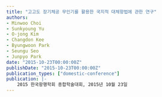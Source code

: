 ```yaml
---
title: "고고도 장기체공 무인기를 활용한 국지적 대체항법에 관한 연구"
authors:
- Minwoo Choi
- Sunkyoung Yu
- O-jong Kim
- Changdon Kee
- Byungwoon Park
- Seungu Seo
- Junpyo Park
date: "2015-10-23T00:00:00Z"
publishDate: "2015-10-23T00:00:00Z"
publication_types: ["domestic-conference"]
publication: |-
    2015 한국항행학회 종합학술대회, 2015년 10월 23일
---
```

